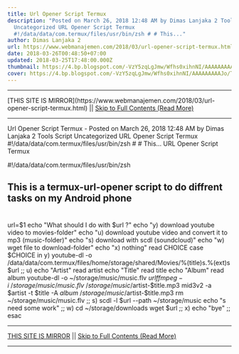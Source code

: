 ```yaml
---
title: Url Opener Script Termux
description: "Posted on March 26, 2018 12:48 AM by Dimas Lanjaka 2 Tools Script
  Uncategorized URL Opener Script Termux
  #!/data/data/com.termux/files/usr/bin/zsh # # This..."
author: Dimas Lanjaka 2
url: https://www.webmanajemen.com/2018/03/url-opener-script-termux.html
date: 2018-03-26T00:48:50+07:00
updated: 2018-03-25T17:48:00.000Z
thumbnail: https://4.bp.blogspot.com/-VzY5zqLgJmw/Wfhs0xihnNI/AAAAAAAAAJo/TguGeZ4QyGMbG2U0bUgZ79MnJxSLGM9QACEwYBhgL/s1600/images%25285%2529%255B1%255D.jpg
cover: https://4.bp.blogspot.com/-VzY5zqLgJmw/Wfhs0xihnNI/AAAAAAAAAJo/TguGeZ4QyGMbG2U0bUgZ79MnJxSLGM9QACEwYBhgL/s1600/images%25285%2529%255B1%255D.jpg
---
```


<hr/> [THIS SITE IS MIRROR](https://www.webmanajemen.com/2018/03/url-opener-script-termux.html) || <a href="https://www.webmanajemen.com/2018/03/url-opener-script-termux.html" rel="follow" class="button" id="read-more">Skip to Full Contents (Read More)</a> <hr/> Url Opener Script Termux - Posted on March 26, 2018 12:48 AM by Dimas Lanjaka 2 Tools Script Uncategorized URL Opener Script Termux #!/data/data/com.termux/files/usr/bin/zsh # # This... URL Opener Script Termux


#!/data/data/com.termux/files/usr/bin/zsh
## This is a termux-url-opener script to do diffrent tasks on my Android phone 
#
url=$1
echo "What should I do with $url ?"
echo "y) download youtube video to movies-folder"
echo "u) download youtube video and convert it to mp3 (music-folder)"
echo "s) download with scdl (soundcloud)"
echo "w) wget file to download-folder" 
echo "x) nothing"
read CHOICE
case $CHOICE in
    y)
        youtube-dl -o /data/data/com.termux/files/home/storage/shared/Movies/%(title)s.%(ext)s $url
	;;
    u)
	echo "Artist"
	read artist
	echo "Title"
	read title
	echo "Album"
	read album
        youtube-dl -o ~/storage/music/music.flv $url 
	ffmpeg -i ~/storage/music/music.flv ~/storage/music/$artist-$title.mp3 
        mid3v2 -a $artist -t $title -A $album ~/storage/music/$artist-$title.mp3
	rm ~/storage/music/music.flv
	;;
    s)
	scdl -l $url --path ~/storage/music
        echo "s need some work"
	;;
    w)
        cd ~/storage/downloads
	wget $url
	;;
    x)
        echo "bye"
	;; 
esac <hr/> [THIS SITE IS MIRROR](https://www.webmanajemen.com/2018/03/url-opener-script-termux.html) || <a href="https://www.webmanajemen.com/2018/03/url-opener-script-termux.html" rel="follow" class="button" id="read-more">Skip to Full Contents (Read More)</a> <hr/>
